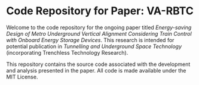 # Code Repository for Paper: VA-RBTC

Welcome to the code repository for the ongoing paper titled *Energy-saving Design of Metro Underground Vertical Alignment Considering Train Control with Onboard Energy Storage Devices*. This research is intended for potential publication in *Tunnelling and Underground Space Technology* (incorporating Trenchless Technology Research).

This repository contains the source code associated with the development and analysis presented in the paper. All code is made available under the MIT License.
